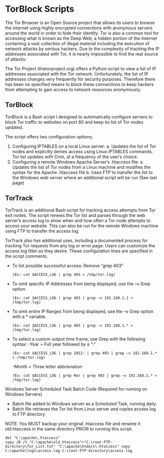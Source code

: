 # TorBlock Scripts

The Tor Browser is an Open Source project that allows its users to browse the internet using highly encrypted connections with anonymous servers around the world in order to hide their identity. Tor is also a common tool for accessing what is known as the Deep Web; a hidden portion of the internet containing a vast collection of illegal material including the execution of network attacks by serious hackers. Due to the complexity of tracking the IP addresses associated with Tor, it is nearly impossible to find the real source of attacks.

The Tor Project (thetorproject.org) offers a Python script to view a list of IP addresses associated with the Tor network. Unfortunately, the list of IP addresses changes very frequently for security purposes. Therefore there has been no specified means to block these connections to keep hackers from attempting to gain access to network resources anonymously.

## TorBlock
TorBlock is a Bash script I designed to automatically configure servers to block Tor traffic to websites on port 80 and keep its list of Tor nodes updated.

The script offers two configuration options;

1. Configuring IPTABLES on a local Linux server:
  a. Updates the list of Tor nodes and explicitly denies access using Linux IPTABLES commands. Tor list updates with Cron, at a frequency of the user’s choice.
2. Configuring a remote Windows Apache Server’s .htaccess file:
  a. Updates the list of Tor nodes from a Linux machine and modifies the syntax for the Apache .htaccess file
  b. Uses FTP to transfer the list to the Windows web server where an additional script will be run (See last page)

## TorTrack
TorTrack is an additional Bash script for tracking access attempts from Tor exit nodes. The script renews the Tor list and parses through the web server’s access log to show when and how often a Tor node attempts to access your website. This can also be run for the remote Windows machine using FTP to transfer the access log.

TorTrack also has additional uses, including a documented process for tracking Tor requests from any log or error page. Users can customize the access log filter as they desire. These configuration lines are specified in the script comments.

- To list possible successful access: Remove “grep 403”
  ```shell
  (Ex: cat $ACCESS_LOG | grep 403 > /tmp/tor.log)
  ```
- To omit specific IP Addresses from being displayed, use the –v Grep option.
  ```shell
  (Ex: cat $ACCESS_LOG | grep 403 | grep –v 192.168.1.1 > /tmp/tor.log)
  ```
- To omit entire IP Ranges from being displayed, use the –v Grep option with a * variable.
  ```shell
  (Ex: cat $ACCESS_LOG | grep 403 | grep –v 192.168.1.* > /tmp/tor.log)
  ```
- To select a custom output time frame, use Grep with the following syntax:
  -Year = Full year followed by a ":"
    ```shell
    (Ex: cat $ACCESS_LOG | grep 2012: | grep 403 | grep –v 192.168.1.* > /tmp/tor.log) 
    ```
  -Month = Three letter abbreviation
    ```shell
    (Ex: cat $ACCESS_LOG | grep Mar | grep 403 | grep –v 192.168.1.* > /tmp/tor.log)
    ```
    
Windows Server Scheduled Task Batch Code (Required for running on Windows Servers)
- Batch file added to Windows server as a Scheduled Task, running daily.
- Batch file retrieves the Tor list from Linux server and copies access log to FTP directory

NOTE: You MUST backup your original .htaccess file and rename it old.htaccess in the same directory PRIOR to running this script.
```shell
del "C:\apache\.htaccess"
copy /B /Y "C:\apache\old.htaccess"+"C:\root-FTP-directory\Tor_List.txt" "C:\apache\htdocs\.htaccess" copy C:\apache\logs\access.log C:\root-FTP-directory\access.log
```
